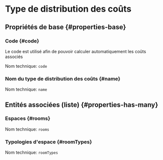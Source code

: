 # Type de distribution des coûts
<!--- THIS FILE IS GENERATED PLEASE DO NOT EDIT IT DIRECTLY --->



## Propriétés de base {#properties-base} ##

### Code {#code}

Le code est utilisé afin de pouvoir calculer automatiquement les coûts associés

Nom technique: ```code```

### Nom du type de distribution des coûts {#name}



Nom technique: ```name```




## Entités associées (liste) {#properties-has-many} ##

### Espaces {#rooms}



Nom technique: ```rooms```

### Typologies d'espace {#roomTypes}



Nom technique: ```roomTypes```




